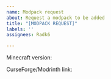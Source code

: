 ```yaml
---
name: Modpack request
about: Request a modpack to be added
title: "[MODPACK REQUEST]"
labels: ''
assignees: Radk6

---
```


Minecraft version:

CurseForge/Modrinth link:
